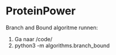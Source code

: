 # ProteinPower

Branch and Bound algoritme runnen:
1. Ga naar /code/
2. python3 -m algorithms.branch_bound
